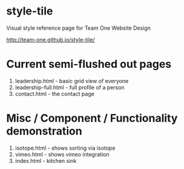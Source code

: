 style-tile
==========

Visual style reference page for Team One Website Design

http://team-one.github.io/style-tile/

Current semi-flushed out pages
=============
1. leadership.html - basic grid view of everyone
2. leadership-full.html - full profile of a person
3. contact.html - the contact page

Misc / Component / Functionality demonstration
=============
1. isotope.html - shows sorting via isotope
2. vimeo.html - shows vimeo integration
3. index.html - kitchen sink
